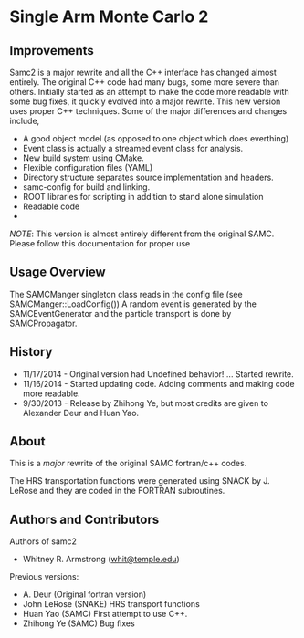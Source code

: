 Single Arm Monte Carlo 2
========================

Improvements
------------

Samc2 is a major rewrite and all the C++ interface has changed almost entirely. The original C++
code had many bugs, some more severe than others. 
Initially started as an attempt to make the code more readable with some bug fixes, it quickly evolved into a major rewrite.
This new version uses proper C++ techniques. Some of the major differences and changes include,

 * A good object model (as opposed to one object which does everthing)
 * Event class is actually a streamed event class for analysis. 
 * New build system using CMake. 
 * Flexible configuration files (YAML)
 * Directory structure separates source implementation and headers.
 * samc-config for build and linking.
 * ROOT libraries for scripting in addition to stand alone simulation
 * Readable code 
 * 

*NOTE*: This version is almost entirely different from the original SAMC. Please follow this documentation for 
    proper use

Usage Overview
--------------

The SAMCManger singleton class reads in the config file (see SAMCManger::LoadConfig())
A random event is generated by the SAMCEventGenerator and the particle transport is done by SAMCPropagator.


History
-------
 
 * 11/17/2014 - Original version had Undefined behavior! ... Started rewrite.
 * 11/16/2014 - Started updating code. Adding comments and making code more readable.
 * 9/30/2013  - Release by Zhihong Ye, but most credits are given to Alexander Deur and Huan Yao. 


About
-----

This is a *major* rewrite of the original SAMC fortran/c++ codes.

The HRS transportation functions were generated using SNACK by J. LeRose and they are coded in the 
FORTRAN subroutines.

Authors and Contributors
------------------------

Authors of samc2 

 * Whitney R. Armstrong (whit@temple.edu)    

Previous versions:

 * A. Deur (Original fortran version)
 * John LeRose  (SNAKE) HRS transport functions 
 * Huan Yao   (SAMC) First attempt to use C++.
 * Zhihong Ye (SAMC) Bug fixes 

